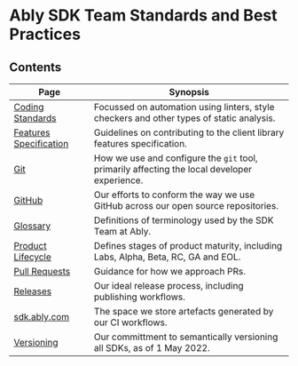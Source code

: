 # Ably SDK Team Standards and Best Practices

## Contents

| Page | Synopsis |
| ---- | -------- |
| [Coding Standards](coding-standards.md) | Focussed on automation using linters, style checkers and other types of static analysis. |
| [Features Specification](features-specification.md) | Guidelines on contributing to the client library features specification. |
| [Git](git.md) | How we use and configure the `git` tool, primarily affecting the local developer experience. |
| [GitHub](github.md) | Our efforts to conform the way we use GitHub across our open source repositories. |
| [Glossary](glossary.md) | Definitions of terminology used by the SDK Team at Ably. |
| [Product Lifecycle](product-lifecycle.md) | Defines stages of product maturity, including Labs, Alpha, Beta, RC, GA and EOL. |
| [Pull Requests](pull-requests.md) | Guidance for how we approach PRs. |
| [Releases](releases.md) | Our ideal release process, including publishing workflows. |
| [sdk.ably.com](sdk.ably.com.md) | The space we store artefacts generated by our CI workflows. |
| [Versioning](versioning.md) | Our committment to semantically versioning all SDKs, as of 1 May 2022. |
